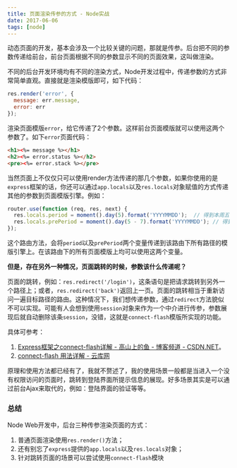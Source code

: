 ```yaml
---
title: 页面渲染传参的方式 - Node实战
date: 2017-06-06
tags: [node]
---
```


动态页面的开发，基本会涉及一个比较关键的问题，那就是传参。后台把不同的参数传递给前台，前台页面根据不同的参数显示不同的页面效果，这叫做渲染。

不同的后台开发环境均有不同的渲染方式，Node开发过程中，传递参数的方式非常简单直观。直接就是渲染模版即可，如下代码：

```js
res.render('error', {
  message: err.message,
  error: err
});
```

渲染页面模版`error`，给它传递了2个参数。这样前台页面模版就可以使用这两个参数了。如下`error`页面代码：

```html
<h1><%= message %></h1>
<h2><%= error.status %></h2>
<pre><%= error.stack %></pre>
```

当然页面上不仅仅只可以使用render方法传递的那几个参数，如果你使用的是`express`框架的话，你还可以通过`app.locals`以及`res.locals`对象赋值的方式传递其他的参数到页面模版引擎。例如：

```js
router.use(function (req, res, next) {
  res.locals.period = moment().day(5).format('YYYYMMDD');  // 得到本周五的日期
  res.locals.prePeriod = moment().day(5 - 7).format('YYYYMMDD'); // 得到上周五的日期
});
```

这个路由方法，会将`period`以及`prePeriod`两个变量传递到该路由下所有路径的模版引擎上。在该路由下的所有页面模版上均可以使用这两个变量。

**但是，存在另外一种情况，页面跳转的时候，参数该什么传递呢？**

页面的跳转，例如：`res.redirect('/login')`，这条语句是把请求跳转到另外一个路径上；或者，`res.redirect('back')`返回上一页。页面的跳转相当于重新访问一遍目标路径的路由。这种情况下，我们想传递参数，通过`redirect`方法貌似不可以实现。可能有人会想到使用`session`对象来作为一个中介进行传参，参数展现后就自动删除该条`session`，没错，这就是`connect-flash`模版所实现的功能。

具体可参考：
1. [Express框架之connect-flash详解 - 高山上的鱼 - 博客频道 - CSDN.NET](http://blog.csdn.net/liangklfang/article/details/51086607)。
2. [connect-flash 用法详解 - 云库网](http://yunkus.com/connect-flash-usage/)

原理和使用方法都已经有了，我就不赘述了，我的使用场景一般都是当进入一个没有权限访问的页面时，跳转到登陆界面所提示信息的展现。好多场景其实是可以通过前台Ajax来取代的，例如：登陆界面的验证等等。

### 总结
Node Web开发中，后台三种传参渲染页面的方式：

1. 普通页面渲染使用`res.render()`方法；
2. 还有别忘了`express`提供的`app.locals`以及`res.locals`对象；
3. 针对跳转页面的场景可以尝试使用`connect-flash`模块